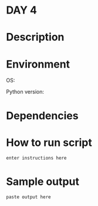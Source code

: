 
# DAY 4

# Description

# Environment
OS:

Python version:

# Dependencies

# How to run script
```
enter instructions here
```

# Sample output
```
paste output here
```
